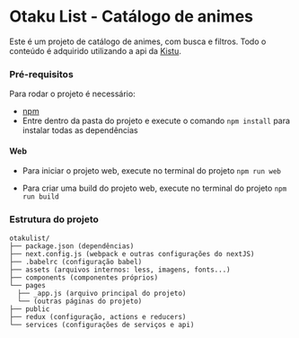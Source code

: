 # Otaku List - Catálogo de animes
Este é um projeto de catálogo de animes, com busca e filtros. Todo o conteúdo é adquirido utilizando a api da [Kistu](https://kitsu.docs.apiary.io/#).

### Pré-requisitos

Para rodar o projeto é necessário:

* [npm](https://www.npmjs.com/get-npm)
* Entre dentro da pasta do projeto e execute o comando  `` npm install `` para instalar todas as dependências


#### Web

* Para iniciar o projeto web, execute no terminal do projeto
  `` npm run web ``

* Para criar uma build do projeto web, execute no terminal do projeto
  `` npm run build ``


### Estrutura do projeto

```
otakulist/
├── package.json (dependências)
├── next.config.js (webpack e outras configurações do nextJS)
├── .babelrc (configuração babel)
├── assets (arquivos internos: less, imagens, fonts...)
├── components (componentes próprios)
└── pages 
  ├── _app.js (arquivo principal do projeto)
  └── (outras páginas do projeto)
├── public
├── redux (configuração, actions e reducers)
└── services (configurações de serviços e api)
```

